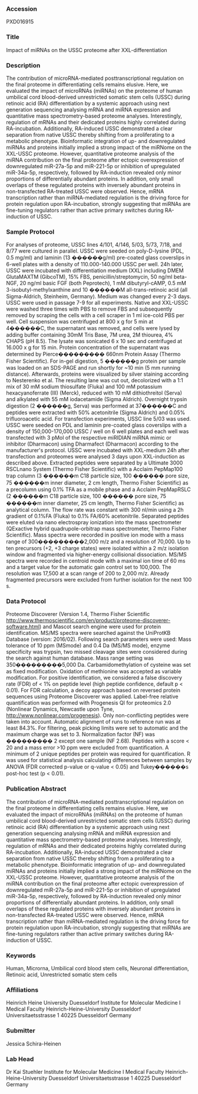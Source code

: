 ### Accession
PXD016915

### Title
Impact of miRNAs on the USSC proteome after XXL-differentiation

### Description
The contribution of microRNA-mediated posttranscriptional regulation on the final proteome in differentiating cells remains elusive. Here, we evaluated the impact of microRNAs (miRNAs) on the proteome of human umbilical cord blood-derived unrestricted somatic stem cells (USSC) during retinoic acid (RA) differentiation by a systemic approach using next generation sequencing analysing mRNA and miRNA expression and quantitative mass spectrometry-based proteome analyses. Interestingly, regulation of mRNAs and their dedicated proteins highly correlated during RA-incubation. Additionally, RA-induced USSC demonstrated a clear separation from native USSC thereby shifting from a proliferating to a metabolic phenotype. Bioinformatic integration of up- and downregulated miRNAs and proteins initially implied a strong impact of the miRNome on the XXL-USSC proteome. However, quantitative proteome analysis of the miRNA contribution on the final proteome after ectopic overexpression of downregulated miR-27a-5p and miR-221-5p or inhibition of upregulated miR-34a-5p, respectively, followed by RA-induction revealed only minor proportions of differentially abundant proteins. In addition, only small overlaps of these regulated proteins with inversely abundant proteins in non-transfected RA-treated USSC were observed. Hence, mRNA transcription rather than miRNA-mediated regulation is the driving force for protein regulation upon RA-incubation, strongly suggesting that miRNAs are fine-tuning regulators rather than active primary switches during RA-induction of USSC.

### Sample Protocol
For analyses of proteome, USSC lines 4/101, 4/146, 5/03, 5/73, 7/18, and 8/77 were cultured in parallel. USSC were seeded on poly-D-lysine (PDL, 0.5 mg/ml) and laminin (13 ������g/ml) pre-coated glass coverslips in 6-well plates with a density of 110.000-140.000 USSC per well. 24h later, USSC were incubated with differentiation medium (XXL) including DMEM GlutaMAXTM (GibcoTM), 15% FBS, penicillin/streptomycin, 50 ng/ml beta-NGF, 20 ng/ml basic FGF (both Peprotech), 1 mM dibutyryl-cAMP, 0.5 mM 3-isobutyl-methylxanthine and 10 ������M all-trans-retinoic acid (all Sigma-Aldrich, Steinheim, Germany). Medium was changed every 2-3 days. USSC were used in passage 7-9 for all experiments. Native and XXL-USSC were washed three times with PBS to remove FBS and subsequently removed by scraping the cells with a cell scraper in 1 ml ice-cold PBS per well. Cell suspension was centrifuged at 800 x g for 5 min at 4������C, the supernatant was removed, and cells were lysed by adding buffer containing 30mM Tris Base, 7M urea, 2M thiourea, 4% CHAPS (pH 8.5). The lysate was sonicated 6 x 10 sec and centrifuged at 16.000 x g for 15 min. Protein concentration of the supernatant was determined by Pierce��������� 660nm Protein Assay (Thermo Fisher Scientific). For in-gel digestion, 5 ������g protein per sample was loaded on an SDS-PAGE and run shortly for ~10 min (5 mm running distance). Afterwards, proteins were visualized by silver staining according to Nesterenko et al. The resulting lane was cut out, decolorized with a 1:1 mix of 30 mM sodium thiosulfate (Fluka) and 100 mM potassium hexacyanoferrate (III) (Merck), reduced with 10 mM dithiothreitol (Serva) and alkylated with 55 mM iodacetamide (Sigma Aldrich). Overnight trypsin digestion (2 ������g, Serva) was performed at 37������C and peptides were extracted with 50% acetonitrile (Sigma Aldrich) and 0.05% trifluoroacetic acid. For transfection experiments, USSC line 5/03 was used. USSC were seeded on PDL and laminin pre-coated glass coverslips with a density of 150,000-170,000 USSC / well on 6 well plates and each well was transfected with 3 pMol of the respective miRIDIAN miRNA mimic or inhibitor (Dharmacon) using Dharmafect (Dharmacon) according to the manufacturer's protocol. USSC were incubated with XXL-medium 24h after transfection and proteomes were analysed 3 days upon XXL-induction as described above. Extracted peptides were separated by a Ultimate 3000 RSCLnano System (Thermo Fisher Scientific) with a Acclaim PepMap100 trap column (3 ������m C18 particle size, 100 ������ pore size, 75 ������m inner diameter, 2 cm length, Thermo Fisher Scientific) as a precolumn using 0.1% TFA as a mobile phase and a Acclaim PepMapRSLC (2 ������m C18 particle size, 100 ������ pore size, 75 ������m inner diameter, 25 cm length, Thermo Fisher Scientific) as analytical column. The flow rate was constant with 300 nl/min using a 2h gradient of 0.1%FA (Fluka) to 0.1% FA/60% acetonitrile. Separated peptides were eluted via nano electrospray ionization into the mass spectrometer (QExactive hybrid quadrupole-orbitrap mass spectrometer, Thermo Fisher Scientific). Mass spectra were recorded in positive ion mode with a mass range of 300���������2,000 m/z and a resolution of 70,000. Up to ten precursors (+2, +3 charge states) were isolated within a 2 m/z isolation window and fragmented via higher-energy collisional dissociation. MS/MS spectra were recorded in centroid mode with a maximal ion time of 60 ms and a target value for the automatic gain control set to 100,000. The resolution was 17,500 at a scan range of 200 to 2,000 m/z. Already fragmented precursors were excluded from further isolation for the next 100 s.

### Data Protocol
Proteome Discoverer (Version 1.4, Thermo Fisher Scientific http://www.thermoscientific.com/en/product/proteome-discoverer-software.html) and Mascot search engine were used for protein identification. MS/MS spectra were searched against the UniProtKB Database (version: 2016/02). Following search parameters were used: Mass tolerance of 10 ppm (MSmode) and 0.4 Da (MS/MS mode), enzyme specificity was trypsin, two missed cleavage sites were considered during the search against human database. Mass range setting was 350���������5,000 Da. Carbamidomethylation of cysteine was set as fixed modification. Oxidation of methionine was accepted as variable modification. For positive identification, we considered a false discovery rate (FDR) of < 1% on peptide level (high peptide confidence, default p < 0.01). For FDR calculation, a decoy approach based on reversed protein sequences using Proteome Discoverer was applied. Label-free relative quantification was performed with Progenesis QI for proteomics 2.0 (Nonlinear Dynamics, Newcastle upon Tyne, http://www.nonlinear.com/progenesis). Only non-conflicting peptides were taken into account. Automatic alignment of runs to reference run was at least 84.3%. For filtering, peak picking limits were set to automatic and the maximum charge was set to 3. Normalization factor (NF) was ��������� 2 except one sample (NF 2.68). Peptides with a score < 20 and a mass error >10 ppm were excluded from quantification. A minimum of 2 unique peptides per protein was required for quantification. R was used for statistical analysis calculating differences between samples by ANOVA (FDR corrected p-value or q-value < 0.05) and Tukey������s post-hoc test (p < 0.01).

### Publication Abstract
The contribution of microRNA-mediated posttranscriptional regulation on the final proteome in differentiating cells remains elusive. Here, we evaluated the impact of microRNAs (miRNAs) on the proteome of human umbilical cord blood-derived unrestricted somatic stem cells (USSC) during retinoic acid (RA) differentiation by a systemic approach using next generation sequencing analysing mRNA and miRNA expression and quantitative mass spectrometry-based proteome analyses. Interestingly, regulation of mRNAs and their dedicated proteins highly correlated during RA-incubation. Additionally, RA-induced USSC demonstrated a clear separation from native USSC thereby shifting from a proliferating to a metabolic phenotype. Bioinformatic integration of up- and downregulated miRNAs and proteins initially implied a strong impact of the miRNome on the XXL-USSC proteome. However, quantitative proteome analysis of the miRNA contribution on the final proteome after ectopic overexpression of downregulated miR-27a-5p and miR-221-5p or inhibition of upregulated miR-34a-5p, respectively, followed by RA-induction revealed only minor proportions of differentially abundant proteins. In addition, only small overlaps of these regulated proteins with inversely abundant proteins in non-transfected RA-treated USSC were observed. Hence, mRNA transcription rather than miRNA-mediated regulation is the driving force for protein regulation upon RA-incubation, strongly suggesting that miRNAs are fine-tuning regulators rather than active primary switches during RA-induction of USSC.

### Keywords
Human, Microrna, Umbilical cord blood stem cells, Neuronal differentiation, Retinoic acid, Unrestricted somatic stem cells

### Affiliations
Heinrich Heine University Duesseldorf
Institute for Molecular Medicine I Medical Faculty Heinrich-Heine-University Duesseldorf Universitaetsstrasse 1 40225 Duesseldorf Germany

### Submitter
Jessica Schira-Heinen

### Lab Head
Dr Kai Stuehler
Institute for Molecular Medicine I Medical Faculty Heinrich-Heine-University Duesseldorf Universitaetsstrasse 1 40225 Duesseldorf Germany


